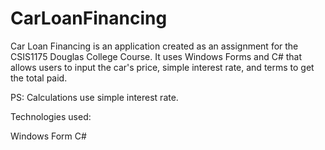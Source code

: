 # CarLoanFinancing

Car Loan Financing is an application created as an assignment for the CSIS1175 Douglas College Course. It uses Windows Forms and C# that allows users to input the car's price, simple interest rate, and terms to get the total paid.

PS: Calculations use simple interest rate.

Technologies used:

Windows Form C#
